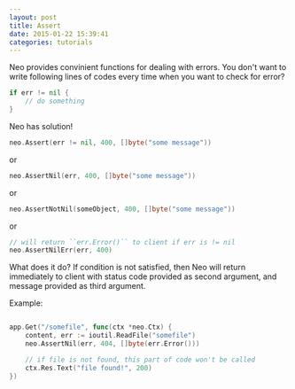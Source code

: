 ```yaml
---
layout: post
title: Assert
date: 2015-01-22 15:39:41
categories: tutorials
---
```


Neo provides convinient functions for dealing with errors.
You don't want to write following lines of codes every time when you want to check for error?

```Go
if err != nil {
    // do something
}
```

Neo has solution!

```Go
neo.Assert(err != nil, 400, []byte("some message"))
```

or

```Go
neo.AssertNil(err, 400, []byte("some message"))
```

or

```Go
neo.AssertNotNil(someObject, 400, []byte("some message"))
```

or

```Go
// will return ``err.Error()`` to client if err is != nil
neo.AssertNilErr(err, 400)
```

What does it do?
If condition is not satisfied, then Neo will return immediately to client with status code provided as second argument, and message provided as third argument.

Example:

```Go

app.Get("/somefile", func(ctx *neo.Ctx) {
    content, err := ioutil.ReadFile("somefile")
    neo.AssertNil(err, 404, []byte(err.Error()))

    // if file is not found, this part of code won't be called
    ctx.Res.Text("file found!", 200)
})
```
